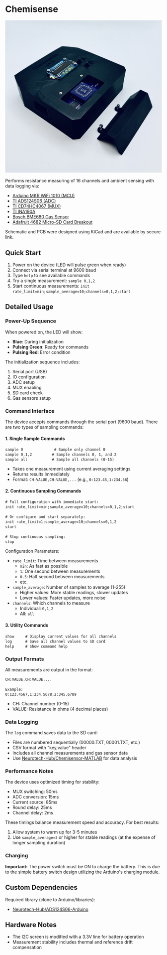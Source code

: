 # Chemisense
![Chemisense Module](Chemisense_v1_Module.jpg)

Performs resistance measuring of 16 channels and ambient sensing with data logging via:
- [Arduino MKR WiFi 1010 (MCU)](https://store-usa.arduino.cc/products/arduino-mkr-wifi-1010)
- [TI ADS124S06 (ADC)](https://www.ti.com/product/ADS124S06)
- [TI CD74HC4067 (MUX)](https://www.ti.com/product/CD74HC4067)
- [TI INA190A](https://www.ti.com/product/INA190)
- [Bosch BME680 Gas Sensor](https://www.bosch-sensortec.com/products/environmental-sensors/gas-sensors/bme680/)
- [Adafruit 4682 Micro-SD Card Breakout](https://www.digikey.com/en/products/detail/adafruit-industries-llc/4682/12822319)

Schematic and PCB were designed using KiCad and are available by secure link.

## Quick Start
1. Power on the device (LED will pulse green when ready)
2. Connect via serial terminal at 9600 baud
3. Type `help` to see available commands
4. Try a single measurement: `sample 0,1,2`
5. Start continuous measurements: `init rate_limit=min;sample_average=10;channels=0,1,2;start`

## Detailed Usage
### Power-Up Sequence
When powered on, the LED will show:
- **Blue**: During initialization
- **Pulsing Green**: Ready for commands
- **Pulsing Red**: Error condition

The initialization sequence includes:
1. Serial port (USB)
2. IO configuration
3. ADC setup
4. MUX enabling
5. SD card check
6. Gas sensors setup

### Command Interface
The device accepts commands through the serial port (9600 baud). There are two types of sampling commands:

#### 1. Single Sample Commands
```
sample 0              # Sample only channel 0
sample 0,1,2         # Sample channels 0, 1, and 2
sample all           # Sample all channels (0-15)
```
- Takes one measurement using current averaging settings
- Returns results immediately
- Format: `CH:VALUE,CH:VALUE,...` (e.g., `0:123.45,1:234.56`)

#### 2. Continuous Sampling Commands
```
# Full configuration with immediate start:
init rate_limit=min;sample_average=10;channels=0,1,2;start

# Or configure and start separately:
init rate_limit=1;sample_average=10;channels=0,1,2
start

# Stop continuous sampling:
stop
```

Configuration Parameters:
- `rate_limit`: Time between measurements
  - `min`: As fast as possible
  - `1`: One second between measurements
  - `0.5`: Half second between measurements
  - etc.
- `sample_average`: Number of samples to average (1-255)
  - Higher values: More stable readings, slower updates
  - Lower values: Faster updates, more noise
- `channels`: Which channels to measure
  - Individual: `0,1,2`
  - All: `all`

#### 3. Utility Commands
```
show     # Display current values for all channels
log      # Save all channel values to SD card
help     # Show command help
```

### Output Formats
All measurements are output in the format:
```
CH:VALUE,CH:VALUE,...

Example:
0:123.4567,1:234.5678,2:345.6789
```
- CH: Channel number (0-15)
- VALUE: Resistance in ohms (4 decimal places)

### Data Logging
The `log` command saves data to the SD card:
- Files are numbered sequentially (00000.TXT, 00001.TXT, etc.)
- CSV format with "key,value" header
- Includes all channel measurements and gas sensor data
- Use [Neurotech-Hub/Chemisensor-MATLAB](https://github.com/Neurotech-Hub/Chemisensor-MATLAB) for data analysis

### Performance Notes
The device uses optimized timing for stability:
- MUX switching: 50ms
- ADC conversion: 15ms
- Current source: 85ms
- Round delay: 25ms
- Channel delay: 2ms

These timings balance measurement speed and accuracy. For best results:
1. Allow system to warm up for 3-5 minutes
2. Use `sample_average=3` or higher for stable readings (at the expense of longer sampling duration)

### Charging
**Important:** The power switch must be ON to charge the battery. This is due to the simple battery switch design utilizing the Arduino's charging module.

## Custom Dependencies
Required library (clone to Arduino/libraries):
- [Neurotech-Hub/ADS124S06-Arduino](https://github.com/Neurotech-Hub/ADS124S06-Arduino)

## Hardware Notes
- The I2C screen is modified with a 3.3V line for battery operation
- Measurement stability includes thermal and reference drift compensation